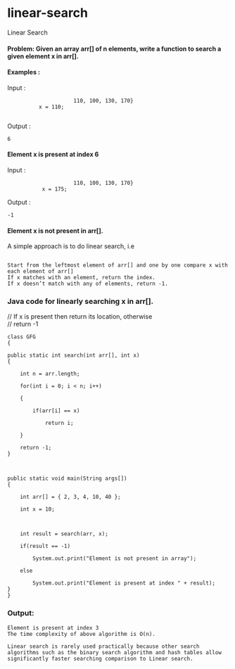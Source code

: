 # linear-search
Linear Search

#### Problem: Given an array arr[] of n elements, write a function to search a given element x in arr[].

#### Examples :


Input :
```arr[] = {10, 20, 80, 30, 60, 50, 
                     110, 100, 130, 170}
          x = 110;
        
````
        
        
Output :
```
6
```
#### Element x is present at index 6

Input :
```arr[] = {10, 20, 80, 30, 60, 50, 
                     110, 100, 130, 170}
           x = 175;
 ```   
        
Output :
```
-1
```
#### Element x is not present in arr[].

A simple approach is to do linear search, i.e
```

Start from the leftmost element of arr[] and one by one compare x with each element of arr[]
If x matches with an element, return the index.
If x doesn’t match with any of elements, return -1.
```

### Java code for linearly searching x in arr[]. 

// If x   is present then return its location, otherwise  
// return -1  

  
```
class GFG  
{  

public static int search(int arr[], int x) 
{ 

    int n = arr.length; 

    for(int i = 0; i < n; i++) 

    { 

        if(arr[i] == x) 

            return i; 

    } 

    return -1; 
} 

  

public static void main(String args[]) 
{ 

    int arr[] = { 2, 3, 4, 10, 40 };  

    int x = 10; 

      

    int result = search(arr, x); 

    if(result == -1) 

        System.out.print("Element is not present in array"); 

    else

        System.out.print("Element is present at index " + result); 
} 
} 
```
### Output:
```
Element is present at index 3
The time complexity of above algorithm is O(n).

Linear search is rarely used practically because other search algorithms such as the binary search algorithm and hash tables allow significantly faster searching comparison to Linear search.
```
